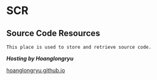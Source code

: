 # SCR
## Source Code Resources


```
This place is used to store and retrieve source code.
```
___Hosting by Hoanglongryu___

[hoanglongryu.github.io](https://hoanglongryu.github.io/)
